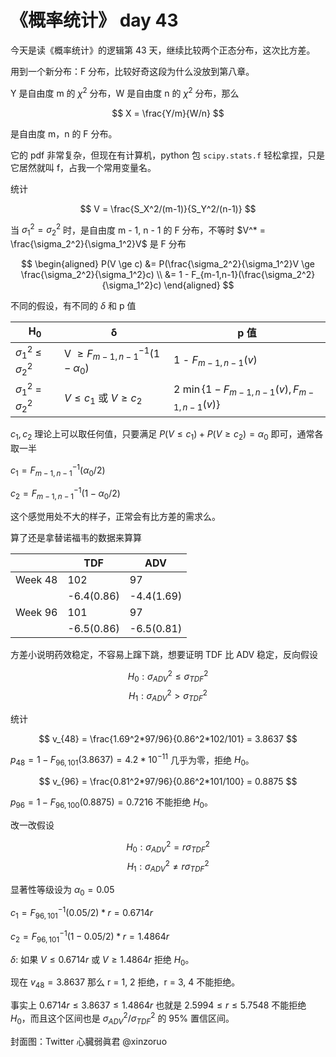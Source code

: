 # 《概率统计》 day 43

今天是读《概率统计》的逻辑第 43 天，继续比较两个正态分布，这次比方差。

用到一个新分布：F 分布，比较好奇这段为什么没放到第八章。

Y 是自由度 m 的 $\chi^2$ 分布，W 是自由度 n 的 $\chi^2$ 分布，那么

$$
X = \frac{Y/m}{W/n}
$$

是自由度 m，n 的  F 分布。

它的 pdf 非常复杂，但现在有计算机，python 包 `scipy.stats.f` 轻松拿捏，只是它居然就叫 f，占我一个常用变量名。

统计

$$
V = \frac{S_X^2/(m-1)}{S_Y^2/(n-1)}
$$

当 $\sigma_1^2 = \sigma_2^2$ 时，是自由度 m - 1, n - 1 的 F 分布，不等时 $V^* = \frac{\sigma_2^2}{\sigma_1^2}V$ 是 F 分布

$$
\begin{aligned}
P(V \ge c) &= P(\frac{\sigma_2^2}{\sigma_1^2}V \ge \frac{\sigma_2^2}{\sigma_1^2}c) \\
&= 1 - F_{m-1,n-1}(\frac{\sigma_2^2}{\sigma_1^2}c)
\end{aligned}
$$

不同的假设，有不同的 $\delta$ 和 p 值

|H<sub>0</sub>|δ|p 值|
|--|--|--|
|$\sigma_1^2$ ≤ $\sigma_2^2$|V $\ge F^{-1}_{m-1,n-1}(1-\alpha_0)$|1 - $F_{m-1,n-1}(v)$|
|$\sigma_1^2$ = $\sigma_2^2$|$V \le c_1$ 或 $V \ge c_2$|2 $\min\{1-F_{m-1,n-1}(v), F_{m-1,n-1}(v)\}$|

$c_1, c_2$ 理论上可以取任何值，只要满足 $P(V \le c_1) + P(V \ge c_2) = \alpha_0$ 即可，通常各取一半

$c_1 = F^{-1}_{m-1,n-1}(\alpha_0/2)$

$c_2 = F^{-1}_{m-1,n-1}(1-\alpha_0/2)$

这个感觉用处不大的样子，正常会有比方差的需求么。

算了还是拿替诺福韦的数据来算算

||TDF|ADV|
|--|--|--|
|Week 48|102|97|
||-6.4(0.86)|-4.4(1.69)|
|Week 96|101|97|
||-6.5(0.86)|-6.5(0.81)|

方差小说明药效稳定，不容易上蹿下跳，想要证明 TDF 比 ADV 稳定，反向假设

$$
H_0: \sigma_{ADV}^2 \le \sigma_{TDF}^2
$$
$$
H_1: \sigma_{ADV}^2 \gt \sigma_{TDF}^2
$$

统计

$$
v_{48} = \frac{1.69^2*97/96}{0.86^2*102/101} = 3.8637
$$

$p_{48} = 1 - F_{96, 101}(3.8637) = 4.2 * 10^{-11}$ 几乎为零，拒绝 $H_0$。

$$
v_{96} = \frac{0.81^2*97/96}{0.86^2*101/100} = 0.8875
$$

$p_{96} = 1 - F_{96, 100}(0.8875) = 0.7216$ 不能拒绝 $H_0$。

改一改假设

$$
H_0: \sigma_{ADV}^2 = r \sigma_{TDF}^2
$$
$$
H_1: \sigma_{ADV}^2 \ne r \sigma_{TDF}^2
$$

显著性等级设为 $\alpha_0 = 0.05$

$c_1 = F_{96, 101}^{-1}(0.05/2) * r = 0.6714r$

$c_2 = F_{96, 101}^{-1}(1 - 0.05/2) * r = 1.4864r$

$\delta$: 如果 $V \le 0.6714r$ 或 $V \ge 1.4864r$ 拒绝 $H_0$。

现在 $v_{48} = 3.8637$ 那么 r = 1, 2 拒绝，r = 3, 4 不能拒绝。

事实上 $0.6714r \le 3.8637 \le 1.4864r$ 也就是 $2.5994 \le r \le 5.7548$ 不能拒绝 $H_0$，而且这个区间也是 $\sigma_{ADV}^2/\sigma_{TDF}^2$ 的 95% 置信区间。

封面图：Twitter 心臓弱眞君 @xinzoruo